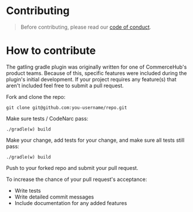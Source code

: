 # Contributing

> Before contributing, please read our [code of conduct](https://github.com/commercehub-oss/gatling-gradle-plugin/blob/master/CODE_OF_CONDUCT.md).

# How to contribute
The gatling gradle plugin was originally written for one of CommerceHub's product teams. Because of this, specific features
were included during the plugin's initial development. If your project requires any feature(s) that aren't included feel free
to submit a pull request.

Fork and clone the repo:

    git clone git@github.com:you-username/repo.git

Make sure tests / CodeNarc pass:

    ./gradle(w) build

Make your change, add tests for your change, and make sure all tests still pass:

    ./gradle(w) build

Push to your forked repo and submit your pull request.

To increase the chance of your pull request's acceptance:

* Write tests
* Write detailed commit messages
* Include documentation for any added features

